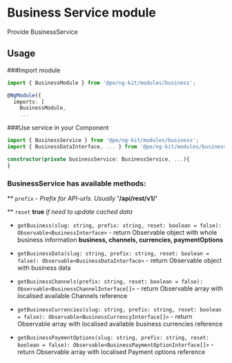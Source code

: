 # Business Service module

Provide BusinessService

## Usage 

###Import module 

```typescript
import { BusinessModule } from '@pe/ng-kit/modules/business';
```

```typescript
@NgModule({
  imports: [
    BusinessModule,
    ...
```

###Use service in your Component

```typescript
import { BusinessService } from '@pe/ng-kit/modules/business';
import { BusinessDataInterface, ... } from '@pe/ng-kit/modules/business';
```

```typescript
constructor(private businessService: BusinessService, ...){
}
```

### BusinessService has available methods:

** `prefix` *- Prefix for API-urls. Usually* **'/api/rest/v1/'**

** `reset` **true** *if need to update cached data*

- `getBusiness(slug: string, prefix: string, reset: boolean = false): Observable<BusinessInterface>` - return Observable object with whole business information **business, channels, currencies, paymentOptions**

- `getBusinessData(slug: string, prefix: string, reset: boolean = false): Observable<BusinessDataInterface>` - return Observable object with business data

- `getBusinessChannels(prefix: string, reset: boolean = false): Observable<BusinessChannelInterface[]>` - return Observable array with localised available Channels reference

- `getBusinessCurrencies(slug: string, prefix: string, reset: boolean = false): Observable<BusinessCurrencyInterface[]>` - return Observable array with localised available business currencies reference

- `getBusinessPaymentOptions(slug: string, prefix: string, reset: boolean = false): Observable<BusinessPaymentOptionInterface[]>` - return Observable array with localised Payment options reference
